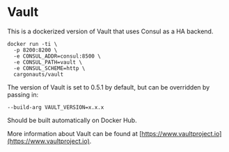 # Vault
This is a dockerized version of Vault that uses Consul as a HA backend.

```
docker run -ti \
  -p 8200:8200 \
  -e CONSUL_ADDR=consul:8500 \
  -e CONSUL_PATH=vault \
  -e CONSUL_SCHEME=http \
  cargonauts/vault
```

The version of Vault is set to 0.5.1 by default, but can be overridden by passing in:
```
--build-arg VAULT_VERSION=x.x.x
```

Should be built automatically on Docker Hub.

More information about Vault can be found at [https://www.vaultproject.io](https://www.vaultproject.io).
